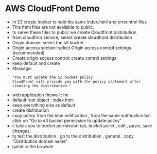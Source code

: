 # AWS CloudFront Demo
- In S3 create bucket to hold the same index.html and error.html files 
- This html files are not available to public.
- to serve these files to public we create Cloudfront distribution. 
- from cloudfron service, select create cloudfront distribution
- Origin domain: select the s3 bucket
- Origin access section: select Origin access control settings (recommended)
- Create origin access control: create control settings
- keep default and create
- Message:
    ```shell
    "You must update the S3 bucket policy
    CloudFront will provide you with the policy statement after creating the distribution."
    ```
 - web application firewall : no
 - default root object : index.html
 - keep everything else as default 
 - create distribution
 - copy policy from the blue notification , from the same notification bar click on "Go to s3 bucket permission to update policy"
 - it takes you to bucket permission tab, bucket polict , edit , paste, save changes.
 - to test the distribution , go to the distribution , general , copy "Distribution domain name"
 - paste in the browser 
